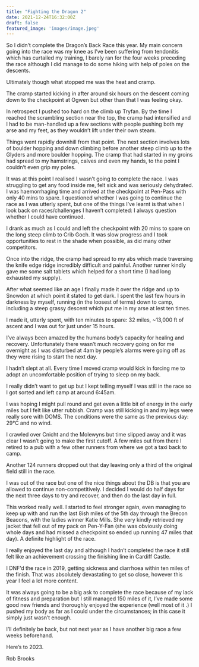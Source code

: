 ```yaml
---
title: "Fighting the Dragon 2"
date: 2021-12-24T16:32:00Z
draft: false
featured_image: 'images/image.jpeg'
---
```


So I didn’t complete the Dragon’s Back Race this year. My main concern going into the race was my knee as I’ve been suffering from tendonitis which has curtailed my training, I barely ran for the four weeks preceding the race although I did manage to do some hiking with help of poles on the descents.

Ultimately though what stopped me was the heat and cramp.

The cramp started kicking in after around six hours on the descent coming down to the checkpoint at Ogwen but other than that I was feeling okay.

In retrospect I pushed too hard on the climb up Tryfan. By the time I reached the scrambling section near the top, the cramp had intensified and I had to be man-handled up a few sections with people pushing both my arse and my feet, as they wouldn’t lift under their own steam.

Things went rapidly downhill from that point. The next section involves lots of boulder hopping and down climbing before another steep climb up to the Glyders and more boulder hopping. The cramp that had started in my groins had spread to my hamstrings, calves and even my hands, to the point I couldn’t even grip my poles.

It was at this point I realised I wasn’t going to complete the race. I was struggling to get any food inside me, felt sick and was seriously dehydrated. I was haemorrhaging time and arrived at the checkpoint at Pen-Pass with only 40 mins to spare. I questioned whether I was going to continue the race as I was utterly spent, but one of the things I’ve learnt is that when I look back on races/challenges I haven’t completed: I always question whether I could have continued.

I drank as much as I could and left the checkpoint with 20 mins to spare on the long steep climb to Crib Goch. It was slow progress and I took opportunities to rest in the shade when possible, as did many other competitors.

Once into the ridge, the cramp had spread to my abs which made traversing the knife edge ridge incredibly difficult and painful. Another runner kindly gave me some salt tablets which helped for a short time (I had long exhausted my supply).

After what seemed like an age I finally made it over the ridge and up to Snowdon at which point it stated to get dark. I spent the last few hours in darkness by myself, running (in the loosest of terms) down to camp, including a steep grassy descent which put me in my arse at lest ten times.

I made it, utterly spent, with ten minutes to spare: 32 miles, ~13,000 ft of ascent and I was out for just under 15 hours.

I’ve always been amazed by the humans body’s capacity for healing and recovery. Unfortunately there wasn’t much recovery going on for me overnight as I was disturbed at 4am by people’s alarms were going off as they were rising to start the next day.

I hadn’t slept at all. Every time I moved cramp would kick in forcing me to adopt an uncomfortable position of trying to sleep on my back.

I really didn’t want to get up but I kept telling myself I was still in the race so I got sorted and left camp at around 6:45am.

I was hoping I might pull round and get even a little bit of energy in the early miles but I felt like utter rubbish. Cramp was still kicking in and my legs were really sore with DOMS. The conditions were the same as the previous day: 29°C and no wind.

I crawled over Cnicht and the Molewyns but time slipped away and it was clear I wasn’t going to make the first cutoff. A few miles out from there I retired to a pub with a few other runners from where we got a taxi back to camp.

Another 124 runners dropped out that day leaving only a third of the original field still in the race.

I was out of the race but one of the nice things about the DB is that you are allowed to continue non-competitively. I decided I would do half days for the next three days to try and recover, and then do the last day in full.

This worked really well. I started to feel stronger again, even managing to keep up with and run the last 8ish miles of the 5th day through the Brecon Beacons, with the ladies winner Katie Mills. She very kindly retrieved my jacket that fell out of my pack on Pen-Y-Fan (she was obviously doing whole days and had missed a checkpoint so ended up running 47 miles that day). A definite highlight of the race.

I really enjoyed the last day and although I hadn’t completed the race it still felt like an achievement crossing the finishing line in Cardiff Castle.

I DNF’d the race in 2019, getting sickness and diarrhoea within ten miles of the finish. That was absolutely devastating to get so close, however this year I feel a lot more content.

It was always going to be a big ask to complete the race because of my lack of fitness and preparation but I still managed 150 miles of it, I’ve made some good new friends and thoroughly enjoyed the experience (well most of it .) I pushed my body as far as I could under the circumstances; in this case it simply just wasn’t enough.

I’ll definitely be back, but not next year as I have another big race a few weeks beforehand.

Here’s to 2023.

Rob Brooks
